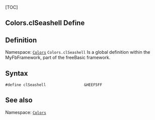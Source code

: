 [TOC]
## Colors.clSeashell Define

## Definition
Namespace: [`Colors`](Colors.md)
`Colors.clSeashell` Is a global definition within the MyFbFramework, part of the freeBasic framework.
## Syntax

```freeBasic
#define clSeashell                 &HEEF5FF
```

## See also
Namespace: [`Colors`](Colors.md)
